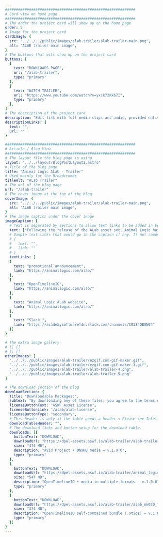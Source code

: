 ```yaml
---
############################################################
# Card view on home page
############################################################
# The order the project card will show up on the home page
order: 5
# Image for the project card
cardImage: {
  src: "../../../public/images/alab-trailer/alab-trailer-main.png",
  alt: "ALAB trailer main image",
}
# The buttons that will show up on the project card
buttons: [
  {
    text: "DOWNLOADS PAGE",
    url: "/alab-trailer",
    type: "primary"
  },
  {
    text: "WATCH TRAILER",
    url: "https://www.youtube.com/watch?v=yxsk7ZKk67I",
    type: "primary"
  },
]
# The description of the project card
description: "Edit list with full media clips and audio, provided natively for both Avid and OTIO, for the ALab promotional trailer."
descriptionLinks: {
  text: "",
  url: ""
}

############################################################
# Article / Blog View
############################################################
# The layout file the blog page is using
layout: "../../layout/BlogPostLayout2.astro"
# Title of the blog page
title: "Animal Logic ALab - Trailer"
# Used mainly for the Breadcrumbs
titleAlt: "ALab Trailer"
# The url of the blog page
url: "/alab-trailer"
# The cover image at the top of the blog
coverImage: {
  src: "../../../public/images/alab-trailer/alab-trailer-main.png",
  alt: "ALAB trailer main image",
}
# The image caption under the cover image
imageCaption: {
  # Text is separated by sections to allow text links to be added in between. <text> <link> <text>
  text: ["Following the release of the ALab asset set, Animal Logic has released the ", " trailer as its own asset. Initially provided natively for both Avid and ", " and with full media and mixed audio, the community is encouraged to use these assets in demonstrations, training material, and in any context where timeline-based media examples would be useful. For more information, visit the ",", or join us on "],
  # Sample text links that would go in the caption if any. If not remove them like this:
  # {
  #   text: "",
  #   link: ""
  # }
  textLinks: [
  {
    text: "promotional announcement",
    link: "https://animallogic.com/alab/"
  },
  {
    text: "OpenTimelineIO",
    link: "https://animallogic.com/alab/"
  },
  {
    text: "Animal Logic ALab website",
    link: "https://animallogic.com/alab/"
  },
  {
    text: "Slack.",
    link: "https://academysoftwarefdn.slack.com/channels/C03S4QB8N04"
  }]
}

# The extra image gallery
# [] []
# [] []
otherImages: [
  "../../../public/images/alab-trailer/ezgif.com-gif-maker.gif", 
  "../../../public/images/alab-trailer/ezgif.com-gif-maker-3.gif", 
  "../../../public/images/alab-trailer/alab-trailer-4.png", 
  "../../../public/images/alab-trailer/alab-trailer-5.png"
]

# The download section of the blog
downloadSection: {
  title: "Downloadable Packages:",
  subtext: "By downloading any of these files, you agree to the terms of the license linked below.",
  licenseButtonText: "ASWF Asset License",
  licenseButtonLink: "/alab/alab-license",
  licenseButtonType: "secondary",
  # This header is only if the table needs a header < Please see Intel page for example of that >
  downloadTableHeader: "",
  # The download links and button setup for the download table.
  downloads: [{
    buttonText: "DOWNLOAD",
    downloadUrl: "https://dpel-assets.aswf.io/alab-trailer/alab-trailer.zip",
    size: "474 MB",
    description: "Avid Project + DNxHD media – v.1.0.0",
    type: "primary"
  },
  {
    buttonText: "DOWNLOAD",
    downloadUrl: "https://dpel-assets.aswf.io/alab-trailer/animal_logic_alab_trailer_otio_and_media.zip",
    size: "547 MB",
    description: "OpenTimelineIO + media in multiple formats – v.1.0.0",
    type: "primary"
  },
  {
    buttonText: "DOWNLOAD",
    downloadUrl: "https://dpel-assets.aswf.io/alab-trailer/alab_mk020_final_edit.h264.otioz",
    size: "374 MB",
    description: "OpenTimelineIO self-contained bundle (.otioz) – v.1.0.0",
    type: "primary"
  }]
}
---
```

